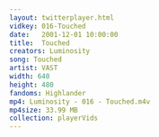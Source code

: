 ```yaml
---
layout: twitterplayer.html
vidkey: 016-Touched
date:   2001-12-01 10:00:00
title:  Touched
creators: Luminosity
song: Touched
artist: VAST
width: 640
height: 480
fandoms: Highlander
mp4: Luminosity - 016 - Touched.m4v
mp4size: 33.99 MB
collection: playerVids
---
```


  <div>
  
  </div>
  